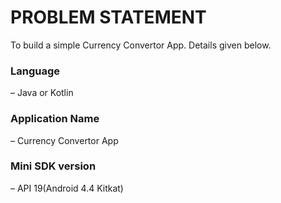  
# PROBLEM STATEMENT 

To build a simple Currency Convertor App. Details given below. 

### Language 

– Java or Kotlin  

### Application Name 

– Currency Convertor App 

### Mini SDK version 

– API 19(Android 4.4 Kitkat) 
